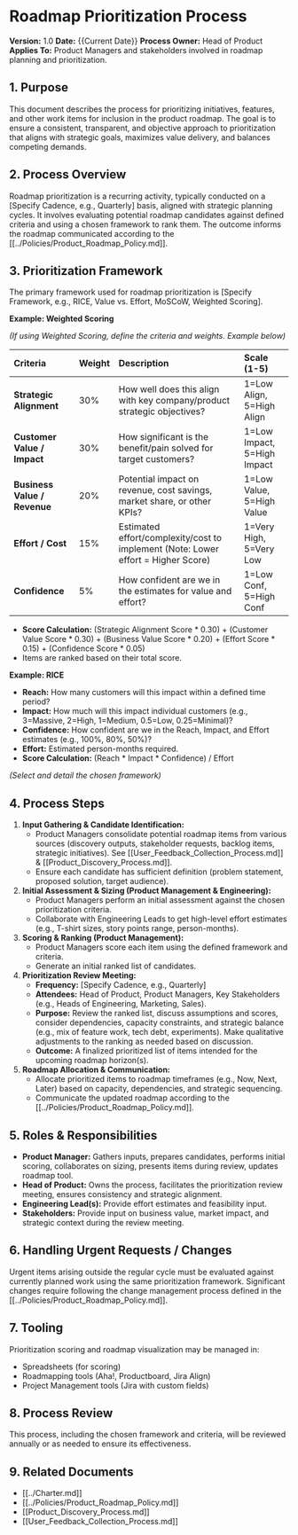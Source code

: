 # Roadmap Prioritization Process

**Version:** 1.0
**Date:** {{Current Date}}
**Process Owner:** Head of Product
**Applies To:** Product Managers and stakeholders involved in roadmap planning and prioritization.

## 1. Purpose

This document describes the process for prioritizing initiatives, features, and other work items for inclusion in the product roadmap. The goal is to ensure a consistent, transparent, and objective approach to prioritization that aligns with strategic goals, maximizes value delivery, and balances competing demands.

## 2. Process Overview

Roadmap prioritization is a recurring activity, typically conducted on a [Specify Cadence, e.g., Quarterly] basis, aligned with strategic planning cycles. It involves evaluating potential roadmap candidates against defined criteria and using a chosen framework to rank them. The outcome informs the roadmap communicated according to the [[../Policies/Product_Roadmap_Policy.md]].

## 3. Prioritization Framework

The primary framework used for roadmap prioritization is [Specify Framework, e.g., RICE, Value vs. Effort, MoSCoW, Weighted Scoring].

**Example: Weighted Scoring**

*(If using Weighted Scoring, define the criteria and weights. Example below)*

| Criteria                     | Weight | Description                                                                 | Scale (1-5)                |
| :--------------------------- | :----- | :-------------------------------------------------------------------------- | :------------------------- |
| **Strategic Alignment**      | 30%    | How well does this align with key company/product strategic objectives?       | 1=Low Align, 5=High Align  |
| **Customer Value / Impact**  | 30%    | How significant is the benefit/pain solved for target customers?            | 1=Low Impact, 5=High Impact|
| **Business Value / Revenue** | 20%    | Potential impact on revenue, cost savings, market share, or other KPIs?    | 1=Low Value, 5=High Value  |
| **Effort / Cost**            | 15%    | Estimated effort/complexity/cost to implement (Note: Lower effort = Higher Score) | 1=Very High, 5=Very Low    |
| **Confidence**               | 5%     | How confident are we in the estimates for value and effort?                 | 1=Low Conf, 5=High Conf    |

*   **Score Calculation:** (Strategic Alignment Score * 0.30) + (Customer Value Score * 0.30) + (Business Value Score * 0.20) + (Effort Score * 0.15) + (Confidence Score * 0.05)
*   Items are ranked based on their total score.

**Example: RICE**

*   **Reach:** How many customers will this impact within a defined time period?
*   **Impact:** How much will this impact individual customers (e.g., 3=Massive, 2=High, 1=Medium, 0.5=Low, 0.25=Minimal)?
*   **Confidence:** How confident are we in the Reach, Impact, and Effort estimates (e.g., 100%, 80%, 50%)?
*   **Effort:** Estimated person-months required.
*   **Score Calculation:** (Reach * Impact * Confidence) / Effort

*(Select and detail the chosen framework)*

## 4. Process Steps

1.  **Input Gathering & Candidate Identification:**
    *   Product Managers consolidate potential roadmap items from various sources (discovery outputs, stakeholder requests, backlog items, strategic initiatives). See [[User_Feedback_Collection_Process.md]] & [[Product_Discovery_Process.md]].
    *   Ensure each candidate has sufficient definition (problem statement, proposed solution, target audience).
2.  **Initial Assessment & Sizing (Product Management & Engineering):**
    *   Product Managers perform an initial assessment against the chosen prioritization criteria.
    *   Collaborate with Engineering Leads to get high-level effort estimates (e.g., T-shirt sizes, story points range, person-months).
3.  **Scoring & Ranking (Product Management):**
    *   Product Managers score each item using the defined framework and criteria.
    *   Generate an initial ranked list of candidates.
4.  **Prioritization Review Meeting:**
    *   **Frequency:** [Specify Cadence, e.g., Quarterly]
    *   **Attendees:** Head of Product, Product Managers, Key Stakeholders (e.g., Heads of Engineering, Marketing, Sales).
    *   **Purpose:** Review the ranked list, discuss assumptions and scores, consider dependencies, capacity constraints, and strategic balance (e.g., mix of feature work, tech debt, experiments). Make qualitative adjustments to the ranking as needed based on discussion.
    *   **Outcome:** A finalized prioritized list of items intended for the upcoming roadmap horizon(s).
5.  **Roadmap Allocation & Communication:**
    *   Allocate prioritized items to roadmap timeframes (e.g., Now, Next, Later) based on capacity, dependencies, and strategic sequencing.
    *   Communicate the updated roadmap according to the [[../Policies/Product_Roadmap_Policy.md]].

## 5. Roles & Responsibilities

*   **Product Manager:** Gathers inputs, prepares candidates, performs initial scoring, collaborates on sizing, presents items during review, updates roadmap tool.
*   **Head of Product:** Owns the process, facilitates the prioritization review meeting, ensures consistency and strategic alignment.
*   **Engineering Lead(s):** Provide effort estimates and feasibility input.
*   **Stakeholders:** Provide input on business value, market impact, and strategic context during the review meeting.

## 6. Handling Urgent Requests / Changes

Urgent items arising outside the regular cycle must be evaluated against currently planned work using the same prioritization framework. Significant changes require following the change management process defined in the [[../Policies/Product_Roadmap_Policy.md]].

## 7. Tooling

Prioritization scoring and roadmap visualization may be managed in:

*   Spreadsheets (for scoring)
*   Roadmapping tools (Aha!, Productboard, Jira Align)
*   Project Management tools (Jira with custom fields)

## 8. Process Review

This process, including the chosen framework and criteria, will be reviewed annually or as needed to ensure its effectiveness.

## 9. Related Documents

*   [[../Charter.md]]
*   [[../Policies/Product_Roadmap_Policy.md]]
*   [[Product_Discovery_Process.md]]
*   [[User_Feedback_Collection_Process.md]] 